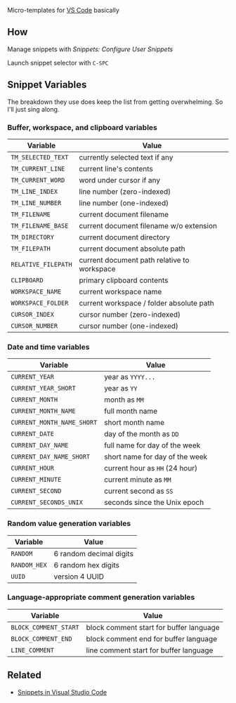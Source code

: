 Micro-templates for [VS Code](VS%20Code.md) basically

## How

Manage snippets with *Snippets: Configure User Snippets*

Launch snippet selector with `C-SPC`

## Snippet Variables

The breakdown they use does keep the list from getting overwhelming. So I'll just sing along.

### Buffer, workspace, and clipboard variables

|Variable|Value|
|--------|-----|
|`TM_SELECTED_TEXT`|currently selected text if any|
|`TM_CURRENT_LINE`|current line's contents|
|`TM_CURRENT_WORD`|word under cursor if any|
|`TM_LINE_INDEX`|line number (zero-indexed)|
|`TM_LINE_NUMBER`|line number (one-indexed)|
|`TM_FILENAME`|current document filename|
|`TM_FILENAME_BASE`|current document filename w/o extension|
|`TM_DIRECTORY`|current document directory|
|`TM_FILEPATH`|current document absolute path|
|`RELATIVE_FILEPATH`|current document path relative to workspace|
|`CLIPBOARD`|primary clipboard contents|
|`WORKSPACE_NAME`|current workspace name|
|`WORKSPACE_FOLDER`|current workspace / folder absolute path|
|`CURSOR_INDEX`|cursor number (zero-indexed)|
|`CURSOR_NUMBER`|cursor number (one-indexed)|

### Date and time variables

|Variable|Value|
|--------|-----|
|`CURRENT_YEAR`|year as `YYYY...`|
|`CURRENT_YEAR_SHORT`|year as `YY`|
|`CURRENT_MONTH`|month as `MM`|
|`CURRENT_MONTH_NAME`|full month name|
|`CURRENT_MONTH_NAME_SHORT`|short month name|
|`CURRENT_DATE`|day of the month as `DD`|
|`CURRENT_DAY_NAME`|full name for day of the week|
|`CURRENT_DAY_NAME_SHORT`|short name for day of the week|
|`CURRENT_HOUR`|current hour as `HH` (24 hour)|
|`CURRENT_MINUTE`|current minute as `MM`|
|`CURRENT_SECOND`|current second as `SS`|
|`CURRENT_SECONDS_UNIX`|seconds since the Unix epoch|

### Random value generation variables

|Variable|Value|
|--------|-----|
|`RANDOM`|6 random decimal digits|
|`RANDOM_HEX`|6 random hex digits|
|`UUID`|version 4 UUID|

### Language-appropriate comment generation variables

|Variable|Value|
|--------|-----|
|`BLOCK_COMMENT_START`|block comment start for buffer language|
|`BLOCK_COMMENT_END`|block comment end for buffer language|
|`LINE_COMMENT`|line comment start for buffer language|

## Related

* [Snippets in Visual Studio Code](https://code.visualstudio.com/docs/editor/userdefinedsnippets)
